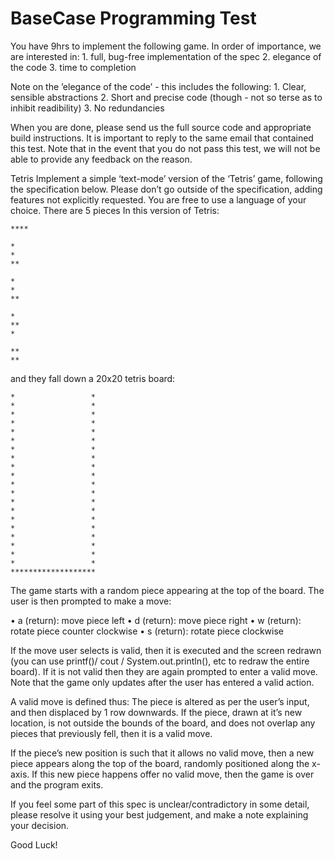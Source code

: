 # BaseCase Programming Test

You have 9hrs to implement the following game. In order of importance, we are interested in:
    1. full, bug-free implementation of the spec
    2. elegance of the code
    3. time to completion

Note on the ’elegance of the code’ - this includes the following:
    1. Clear, sensible abstractions
    2. Short and precise code (though - not so terse as to inhibit readibility)
    3. No redundancies

When you are done, please send us the full source code and appropriate build instructions. It is important to reply
to the same email that contained this test. Note that in the event that you do not pass this test, we will not be
able to provide any feedback on the reason.

Tetris
Implement a simple ‘text-mode’ version of the ‘Tetris’ game, following the specification below. Please don’t go
outside of the specification, adding features not explicitly requested. You are free to use a language of your choice.
There are 5 pieces In this version of Tetris:

```
****
 
*
*
**

*
*
**

*
**
*

**
**
```

and they fall down a 20x20 tetris board:
```
*                 *
*                 *
*                 *
*                 *
*                 *
*                 *
*                 *
*                 *
*                 *
*                 *
*                 *
*                 *
*                 *
*                 *
*                 *
*                 *
*                 *
*                 *
*                 *
*                 *
*******************
```
The game starts with a random piece appearing at the top of the board. The user is then prompted to make a move:

• a (return): move piece left
• d (return): move piece right
• w (return): rotate piece counter clockwise
• s (return): rotate piece clockwise

If the move user selects is valid, then it is executed and the screen redrawn (you can use printf()/ cout / System.out.println(), etc to redraw the entire board). If it is not valid then they are again prompted to enter a valid move. Note that the game only updates after the user has entered a valid action.

A valid move is defined thus: The piece is altered as per the user’s input, and then displaced by 1 row downwards. If the piece, drawn at it’s new location, is not outside the bounds of the board, and does not overlap any pieces that previously fell, then it is a valid move.

If the piece’s new position is such that it allows no valid move, then a new piece appears along the top of the board, randomly positioned along the x-axis. If this new piece happens offer no valid move, then the game is over and the program exits.

If you feel some part of this spec is unclear/contradictory in some detail, please resolve it using your best judgement, and make a note explaining your decision.

Good Luck!